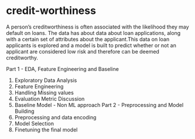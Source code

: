 # credit-worthiness

A person’s creditworthiness is often associated with the likelihood they may default on loans. The data has about data about loan applications, along with a certain set of
attributes about the applicant.This data on loan applicants is explored and a model is built to predict whether or not an applicant are considered low risk and therefore can be deemed creditworthy.

Part 1 - EDA, Feature Engineering and Baseline
  1. Exploratory Data Analysis
  2. Feature Engineering
  3. Handling Missing values
  4. Evaluation Metric Discussion
  5. Baseline Model - Non ML approach
Part 2 - Preprocessing and Model Building
  7. Preprocessing and data encoding
  8. Model Selection
  9. Finetuning the final model
